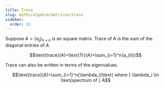 ```yaml
---
title: Trace
slug: maths/algebra/matrices/trace
sidebar:
  order: 15
---
```


Suppose $A=(a_{ij})_{n\times n}$ is an square matrix. Trace of A is the sum of
the diagonal entries of $A$.

```math
\text{trace}(A)=\text{Tr}(A)=\sum_{i=1}^n{a_{ii}}
```

Trace can also be written in terms of the eigenvalues.

```math
\text{trace}(A)=\sum_{i=1}^n{\lambda_i}\text{ where } \lambda_i \in \text{spectrum of } A
```
